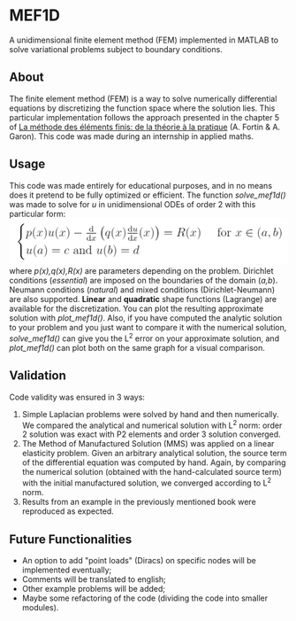# MEF1D
A unidimensional finite element method (FEM) implemented in MATLAB to solve variational problems subject to boundary conditions.
## About
The finite element method (FEM) is a way to solve numerically differential equations by discretizing the function space where the solution lies. This particular implementation follows the approach presented in the chapter 5 of [La méthode des éléments finis: de la théorie à la pratique](https://dms.umontreal.ca/~owens/MAT6450/elfind.pdf) (A. Fortin & A. Garon). This code was made during an internship in applied maths.
## Usage
This code was made entirely for educational purposes, and in no means does it pretend to be fully optimized or efficient. The function *solve_mef1d()* was made to solve for *u* in unidimensional ODEs of order 2 with this particular form:
![Typical problem](https://github.com/paluneau/MEF1D/blob/master/problemetype.png)
where *p(x),q(x),R(x)* are parameters depending on the problem. Dirichlet conditions (*essential*) are imposed on the boundaries of the domain (*a,b*). Neumann conditions (*natural*) and mixed conditions (Dirichlet-Neumann) are also supported. **Linear** and **quadratic** shape functions (Lagrange) are available for the discretization. You can plot the resulting approximate solution with *plot_mef1d()*. Also, if you have computed the analytic solution to your problem and you just want to compare it with the numerical solution, *solve_mef1d()* can give you the L<sup>2</sup> error on your approximate solution, and *plot_mef1d()* can plot both on the same graph for a visual comparison.
## Validation
Code validity was ensured in 3 ways:
1. Simple Laplacian problems were solved by hand and then numerically. We compared the analytical and numerical solution with L<sup>2</sup> norm: order 2 solution was exact with P2 elements and order 3 solution converged.
2. The Method of Manufactured Solution (MMS) was applied on a linear elasticity problem. Given an arbitrary analytical solution, the source term of the differential equation was computed by hand. Again, by comparing the numerical solution (obtained with the hand-calculated source term) with the initial manufactured solution, we converged according to L<sup>2</sup> norm.
3. Results from an example in the previously mentioned book were reproduced as expected.
## Future Functionalities
* An option to add "point loads" (Diracs) on specific nodes will be implemented eventually;
* Comments will be translated to english;
* Other example problems will be added;
* Maybe some refactoring of the code (dividing the code into smaller modules).

